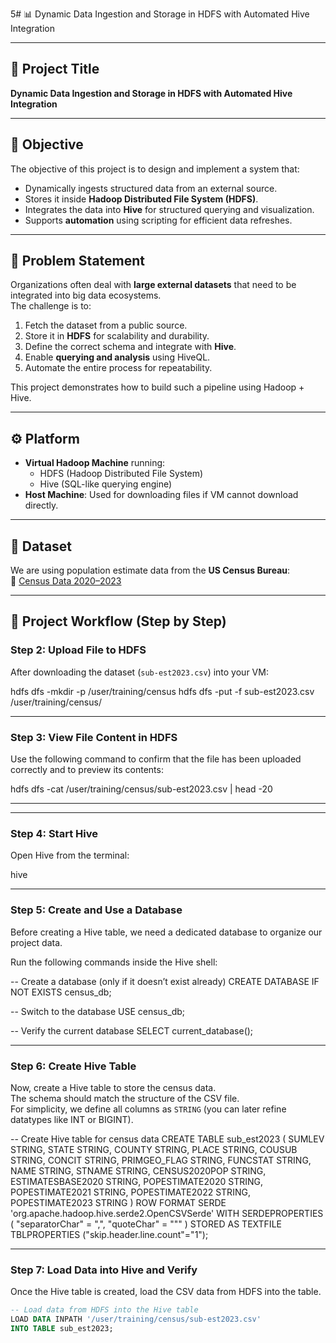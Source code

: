 5# 📊 Dynamic Data Ingestion and Storage in HDFS with Automated Hive Integration

---

## 📌 Project Title
**Dynamic Data Ingestion and Storage in HDFS with Automated Hive Integration**

---

## 🎯 Objective
The objective of this project is to design and implement a system that:
- Dynamically ingests structured data from an external source.
- Stores it inside **Hadoop Distributed File System (HDFS)**.
- Integrates the data into **Hive** for structured querying and visualization.
- Supports **automation** using scripting for efficient data refreshes.

---

## 📝 Problem Statement
Organizations often deal with **large external datasets** that need to be integrated into big data ecosystems.  
The challenge is to:
1. Fetch the dataset from a public source.  
2. Store it in **HDFS** for scalability and durability.  
3. Define the correct schema and integrate with **Hive**.  
4. Enable **querying and analysis** using HiveQL.  
5. Automate the entire process for repeatability.  

This project demonstrates how to build such a pipeline using Hadoop + Hive.

---

## ⚙️ Platform
- **Virtual Hadoop Machine** running:
  - HDFS (Hadoop Distributed File System)  
  - Hive (SQL-like querying engine)  
- **Host Machine**: Used for downloading files if VM cannot download directly.  

---

## 📂 Dataset
We are using population estimate data from the **US Census Bureau**:  
🔗 [Census Data 2020–2023](https://www2.census.gov/programs-surveys/popest/datasets/2020-2023/cities/totals/sub-est2023.csv)

---

## 🚀 Project Workflow (Step by Step)

### **Step 2: Upload File to HDFS**
After downloading the dataset (`sub-est2023.csv`) into your VM:


hdfs dfs -mkdir -p /user/training/census
hdfs dfs -put -f sub-est2023.csv /user/training/census/

---

###  **Step 3: View File Content in HDFS**
Use the following command to confirm that the file has been uploaded correctly and to preview its contents:


hdfs dfs -cat /user/training/census/sub-est2023.csv | head -20


---





---

### **Step 4: Start Hive**
Open Hive from the terminal:


hive



---

### **Step 5: Create and Use a Database**
Before creating a Hive table, we need a dedicated database to organize our project data.  

Run the following commands inside the Hive shell:

-- Create a database (only if it doesn’t exist already)
CREATE DATABASE IF NOT EXISTS census_db;

-- Switch to the database
USE census_db;

-- Verify the current database
SELECT current_database();



---

### **Step 6: Create Hive Table**
Now, create a Hive table to store the census data.  
The schema should match the structure of the CSV file.  
For simplicity, we define all columns as `STRING` (you can later refine datatypes like INT or BIGINT).  


-- Create Hive table for census data
CREATE TABLE sub_est2023 (
  SUMLEV STRING,
  STATE STRING,
  COUNTY STRING,
  PLACE STRING,
  COUSUB STRING,
  CONCIT STRING,
  PRIMGEO_FLAG STRING,
  FUNCSTAT STRING,
  NAME STRING,
  STNAME STRING,
  CENSUS2020POP STRING,
  ESTIMATESBASE2020 STRING,
  POPESTIMATE2020 STRING,
  POPESTIMATE2021 STRING,
  POPESTIMATE2022 STRING,
  POPESTIMATE2023 STRING
)
ROW FORMAT SERDE 'org.apache.hadoop.hive.serde2.OpenCSVSerde'
WITH SERDEPROPERTIES (
  "separatorChar" = ",",
  "quoteChar"     = "\""
)
STORED AS TEXTFILE
TBLPROPERTIES ("skip.header.line.count"="1");



---

### **Step 7: Load Data into Hive and Verify**
Once the Hive table is created, load the CSV data from HDFS into the table.  

```sql
-- Load data from HDFS into the Hive table
LOAD DATA INPATH '/user/training/census/sub-est2023.csv'
INTO TABLE sub_est2023;




